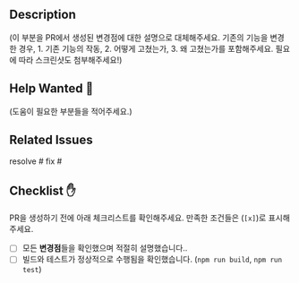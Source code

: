 ## Description

(이 부분을 PR에서 생성된 변경점에 대한 설명으로 대체해주세요. 기존의 기능을 변경한 경우, 1. 기존 기능의 작동, 2. 어떻게 고쳤는가, 3. 왜 고쳤는가를 포함해주세요. 필요에 따라 스크린샷도 첨부해주세요!)

## Help Wanted 👀

(도움이 필요한 부분들을 적어주세요.)

## Related Issues

resolve #
fix #

## Checklist ✋

PR을 생성하기 전에 아래 체크리스트를 확인해주세요. 만족한 조건들은 (`[x]`)로 표시해주세요.

- [ ] 모든 **변경점**들을 확인했으며 적절히 설명했습니다..
- [ ] 빌드와 테스트가 정상적으로 수행됨을 확인했습니다. (`npm run build`, `npm run test`)
